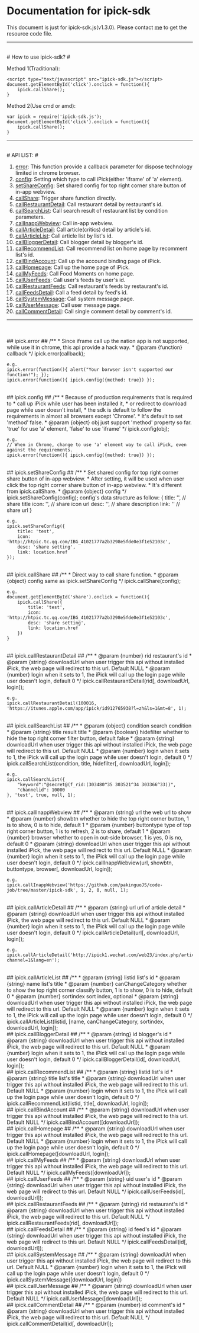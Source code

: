 # Documentation for ipick-sdk #

This document is just for ipick-sdk.js(v1.3.0). Please contact [me](mailto:pakinguo@tencent.com) to get the resource code file.

----------

<br>
# How to use ipick-sdk? #

Method 1(Traditional):

    <script type="text/javascript" src="ipick-sdk.js"></script>
	document.getElementById('click').onclick = function(){
		ipick.callShare();
	}

Method 2(Use cmd or amd):

    var ipick = require('ipick-sdk.js');
	document.getElementById('click').onclick = function(){
		ipick.callShare();
	}


----------

<br>
# API LIST: #

1. [error](#ipickerror): This function provide a callback parameter for dispose technology limited in chrome browser.
2. [config](ipickconfig): Setting which type to call iPick(either 'iframe' of 'a' element).
3. [setShareConfig](ipicksetshareconfig): Set shared config for top right corner share button of in-app webview.
4. [callShare](ipickcallshare): Trigger share function directly.
5. [callRestaurantDetail](ipickcallrestaurantdetail): Call restaurant detail by restaurant's id.
6. [callSearchList](ipickcallsearchlist): Call search result of restaurant list by condition parameters.
7. [callInappWebview](ipickcallinappwebview): Call in-app webview.
8. [callArticleDetail](ipickcallarticledetail): Call article(critics) detail by article's id.
9. [callArticleList](ipickcallarticlelist): Call article list by list's id.
10. [callBloggerDetail](ipickcallbloggerdetail): Call blogger detail by blogger's id.
11. [callRecommendList](ipickcallrecommendlist): Call recommend list on home page by recomment list's id.
12. [callBindAccount](ipickcallbindaccount): Call up the accound binding page of iPick.
13. [callHomepage](ipickcallhomepage): Call up the home page of iPick.
14. [callMyFeeds](ipickcallmyfeeds): Call Food Moments on home page.
15. [callUserFeeds](ipickcalluserfeeds): Call user's feeds by user's id.
16. [callRestaurantFeeds](ipickcallrestaurantfeeds): Call restaurant's feeds by restaurant's id.
17. [callFeedsDetail](ipickcallfeedsdetail): Call a feed detail by feed's id.
18. [callSystemMessage](ipickcallsystemmessage): Call system message page.
19. [callUserMessage](ipickcallusermessage): Call user message page.
20. [callCommentDetail](ipickcallcommentdetail): Call single comment detail by comment's id.


----------
<br>

<br>
## ipick.error ##
	/**
 	 * Since iframe call up the nation app is not supported, while use it in chrome, this api provide a hack way.
 	 * @param {function} callback
 	 */
    ipick.error(callback);

	e.g.
	ipick.error(function(){ alert("Your borwser isn't supported our function!"); });
	ipick.error(function(){ ipick.config({method: true}) });

<br>
## ipick.config ##
	/**
	 * Because of production requirements that is required to 
	 * call up iPick while user has been installed it, 
	 * or redirect to download page while user doesn't install,
	 * the sdk is default to follow the requirements in almost all browsers except 'Chrome'.
	 * It's default to set 'method' false.
 	 * @param {object} obj just support 'method' property so far. 'true' for use 'a' element, 'false' to use 'iframe'
 	 */
	ipick.config(obj); 

	e.g.
	// When in Chrome, change to use 'a' element way to call iPick, even against the requirements.
	ipick.error(function(){ ipick.config({method: true}) }); 

<br>
## ipick.setShareConfig ##
    /**
     * Set shared config for top right corner share button of in-app webview.
     * After setting, it will be used when user click the top right corner share button of in-app webview.
     * It's different from ipick.callShare.
     * @param {object} config
     */
    ipick.setShareConfig(config);
	config's data structure as follow:
	{
		title: '',	// share title
		icon: '',	// share icon url
		desc: '',	// share description
		link: ''	// share url
	}

	e.g.
	ipick.setShareConfig({
		title: 'test',
		icon: 'http://htpic.tc.qq.com/IBG_41021777a2b3298e5fde0e3f1e52103c',
		desc: 'share setting',
		link: location.href
	});

<br>
## ipick.callShare ##
	/**
	 * Direct way to call share function.
	 * @param {object} config same as ipick.setShareConfig
	 */
	ipick.callShare(config);
	
	e.g.
	document.getElementById('share').onclick = function(){
		ipick.callShare({
			title: 'test',
			icon: 'http://htpic.tc.qq.com/IBG_41021777a2b3298e5fde0e3f1e52103c',
			desc: 'share setting',
			link: location.href
		})
	}

<br>
## ipick.callRestaurantDetail ##
    /**
     * @param {number} rid restaurant's id
     * @param {string} downloadUrl when user trigger this api without installed iPick, the web page will redirect to this url. Default NULL
     * @param {number} login when it sets to 1, the iPick will call up the login page while user doesn't login, default 0
     */
    ipick.callRestaurantDetail(rid[, downloadUrl, login]);

	e.g.
	ipick.callRestaurantDetail(100016, 'https://itunes.apple.com/app/ipick/id912765938?l=zh&ls=1&mt=8', 1);

<br>
## ipick.callSearchList ##
    /**
     * @param {object} condition search condition
     * @param {string} title result title
     * @param {boolean} hidefilter whether to hide the top right corner filter button, default false
     * @param {string} downloadUrl when user trigger this api without installed iPick, the web page will redirect to this url. Default NULL
     * @param {number} login when it sets to 1, the iPick will call up the login page while user doesn't login, default 0
     */
    ipick.callSearchList(condition, title, hidefilter[, downloadUrl, login]);

	e.g.
	ipick.callSearchList({
        "keyword":"@secret@(f_rid:(303480^35 303521^34 303366^33))",
        "channelid": 10000
    }, 'test', true, null, 1);

<br>
## ipick.callInappWebview ##
	/**
	 * @param {string} url the web url to show
	 * @param {number} showbtn whether to hide the top right corner button, 1 is to show, 0 is to hide, default 1
	 * @param {number} buttontype type of top right corner button, 1 is to refresh, 2 is to share, default 1
	 * @param {number} browser whether to open in out-side browser, 1 is yes, 0 is no, default 0
	 * @param {string} downloadUrl when user trigger this api without installed iPick, the web page will redirect to this url. Default NULL
	 * @param {number} login when it sets to 1, the iPick will call up the login page while user doesn't login, default 0
	 */
	ipick.callInappWebview(url, showbtn, buttontype, browser[, downloadUrl, login]);

	e.g.
	ipick.callInappWebview('https://github.com/pakinguoJS/code-job/tree/master/ipick-sdk', 1, 2, 0, null, 1);

<br>
## ipick.callArticleDetail ##
    /**
     * @param {string} url url of article detail
     * @param {string} downloadUrl when user trigger this api without installed iPick, the web page will redirect to this url. Default NULL
     * @param {number} login when it sets to 1, the iPick will call up the login page while user doesn't login, default 0
     */
    ipick.callArticleDetail(url[, downloadUrl, login]);

	e.g.
	ipick.callArticleDetail('http://ipick1.wechat.com/web23/index.php/article/detail/348?channel=1&lang=en');

<br>
## ipick.callArticleList ##
    /**
     * @param {string} listid list's id
     * @param {string} name list's title
     * @param {number} canChangeCategory whether to show the top right corner classify button, 1 is to show, 0 is to hide, default 0
     * @param {number} sortindex sort index, optional
     * @param {string} downloadUrl when user trigger this api without installed iPick, the web page will redirect to this url. Default NULL
     * @param {number} login when it sets to 1, the iPick will call up the login page while user doesn't login, default 0
     */
    ipick.callArticleList(listid, [name, canChangeCategory, sortindex, downloadUrl, login]);

<br>
## ipick.callBloggerDetail ##
    /**
     * @param {string} id blogger's id
     * @param {string} downloadUrl when user trigger this api without installed iPick, the web page will redirect to this url. Default NULL
     * @param {number} login when it sets to 1, the iPick will call up the login page while user doesn't login, default 0
     */
    ipick.callBloggerDetail(id[, downloadUrl, login]);


<br>
## ipick.callRecommendList ##
    /**
     * @param {string} listid list's id
     * @param {string} title list's title
     * @param {string} downloadUrl when user trigger this api without installed iPick, the web page will redirect to this url. Default NULL
     * @param {number} login when it sets to 1, the iPick will call up the login page while user doesn't login, default 0
     */
    ipick.callRecommendList(listid, title[, downloadUrl, login]);


<br>
## ipick.callBindAccount ##
    /**
     * @param {string} downloadUrl when user trigger this api without installed iPick, the web page will redirect to this url. Default NULL
     */
    ipick.callBindAccount([downloadUrl]);


<br>
## ipick.callHomepage ##
	/**
	 * @param {string} downloadUrl when user trigger this api without installed iPick, the web page will redirect to this url. Default NULL
	 * @param {number} login when it sets to 1, the iPick will call up the login page while user doesn't login, default 0
	 */
	ipick.callHomepage([downloadUrl, login]);


<br>
## ipick.callMyFeeds ##
	/**
	 * @param {string} downloadUrl when user trigger this api without installed iPick, the web page will redirect to this url. Default NULL
	 */
	ipick.callMyFeeds([downloadUrl]);


<br>
## ipick.callUserFeeds ##
    /**
     * @param {string} uid user's id
     * @param {string} downloadUrl when user trigger this api without installed iPick, the web page will redirect to this url. Default NULL
     */
    ipick.callUserFeeds(id[, downloadUrl]);


<br>
## ipick.callRestaurantFeeds ##
    /**
     * @param {string} rid restaurant's id
     * @param {string} downloadUrl when user trigger this api without installed iPick, the web page will redirect to this url. Default NULL
     */
    ipick.callRestaurantFeeds(rid[, downloadUrl]);


<br>
## ipick.callFeedsDetail ##
    /**
     * @param {string} id feed's id
     * @param {string} downloadUrl when user trigger this api without installed iPick, the web page will redirect to this url. Default NULL
     */
    ipick.callFeedsDetail(id[, downloadUrl]);


<br>
## ipick.callSystemMessage ##
    /**
     * @param {string} downloadUrl when user trigger this api without installed iPick, the web page will redirect to this url. Default NULL
     * @param {number} login when it sets to 1, the iPick will call up the login page while user doesn't login, default 0
     */
    ipick.callSystemMessage([downloadUrl, login])


<br>
## ipick.callUserMessage ##
    /**
     * @param {string} downloadUrl when user trigger this api without installed iPick, the web page will redirect to this url. Default NULL
     */
    ipick.callUserMessage([downloadUrl]);


<br>
## ipick.callCommentDetail ##
    /**
     * @param {number} id comment's id
     * @param {string} downloadUrl when user trigger this api without installed iPick, the web page will redirect to this url. Default NULL
     */
    ipick.callCommentDetail(id[, downloadUrl]);



